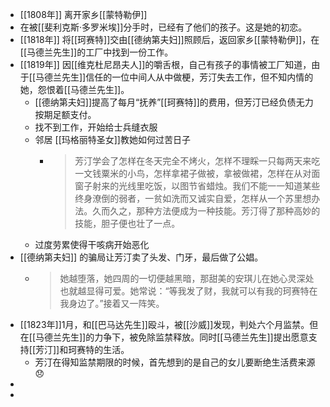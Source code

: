 - [[1808年]] 离开家乡[[蒙特勒伊]]
- 在被[[斐利克斯·多罗米埃]]分手时，已经有了他们的孩子。这是她的初恋。
- [[1818年]] 将[[珂赛特]]交由[[德纳第夫妇]]照顾后，返回家乡[[蒙特勒伊]]，在[[马德兰先生]]的工厂中找到一份工作。
- [[1819年]] 因[[维克杜尼昂夫人]]的嚼舌根，自己有孩子的事情被工厂知道，由于[[马德兰先生]]信任的一位中间人从中做梗，芳汀失去工作，但不知内情的她，怨恨着[[马德兰先生]]。
	- [[德纳第夫妇]]提高了每月“抚养”[[珂赛特]]的费用，但芳汀已经负债无力按期足额支付。
	- 找不到工作，开始给士兵缝衣服
	- 邻居 [[玛格丽特圣女]]教她如何过苦日子
		- > 芳汀学会了怎样在冬天完全不烤火，怎样不理睬一只每两天来吃一文钱粟米的小鸟，怎样拿裙子做被，拿被做裙，怎样在从对面窗子射来的光线里吃饭，以图节省蜡烛。我们不能一一知道某些终身潦倒的弱者，一贫如洗而又诚实自爱，怎样从一个苏里想办法。久而久之，那种方法便成为一种技能。芳汀得了那种高妙的技能，胆子便也壮了一点。
	- 过度劳累使得干咳病开始恶化
- [[德纳第夫妇]] 的骗局让芳汀卖了头发、门牙，最后做了公娼。
	- > 她越堕落，她四周的一切便越黑暗，那甜美的安琪儿在她心灵深处也就越显得可爱。她常说：“等我发了财，我就可以有我的珂赛特在我身边了。”接着又一阵笑。
- [[1823年]]1月，和[[巴马达先生]]殴斗，被[[沙威]]发现，判处六个月监禁。但在[[马德兰先生]]的力争下，被免除监禁释放。同时[[马德兰先生]]提出愿意支持[[芳汀]]和珂赛特的生活。
	- 芳汀在得知监禁期限的时候，首先想到的是自己的女儿要断绝生活费来源 😞
-
-